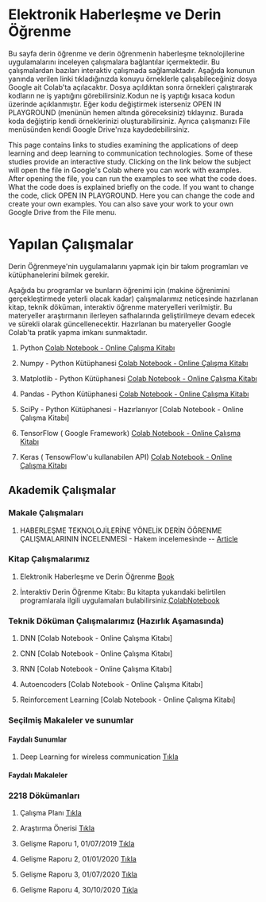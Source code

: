 # Elektronik Haberleşme ve Derin Öğrenme

Bu sayfa derin öğrenme ve derin öğrenmenin haberleşme teknolojilerine uygulamalarını inceleyen çalışmalara bağlantılar içermektedir.
Bu çalışmalardan bazıları interaktiv çalışmada sağlamaktadır. Aşağıda konunun yanında verilen linki tıkladığınızda konuyu örneklerle çalışabileceğiniz dosya Google ait Colab'ta açılacaktır. Dosya açıldıktan sonra örnekleri çalıştırarak kodların ne iş yaptığını görebilirsiniz.Kodun ne iş yaptığı kısaca kodun üzerinde açıklanmıştır. Eğer kodu değiştirmek isterseniz OPEN IN PLAYGROUND (menünün hemen altında göreceksiniz) tıklayınız. Burada koda değiştirip kendi örneklerinizi oluşturabilirsiniz. Ayrıca çalışmanızı File menüsünden kendi Google Drive'nıza kaydedebilirsiniz.

This page contains links to studies examining the applications of deep learning and deep learning to communication technologies.
Some of these studies provide an interactive study. Clicking on the link below the subject will open the file in Google's Colab where you can work with examples. After opening the file, you can run the examples to see what the code does. What the code does is explained briefly on the code. If you want to change the code, click OPEN IN PLAYGROUND. Here you can change the code and create your own examples. You can also save your work to your own Google Drive from the File menu.


# Yapılan Çalışmalar
Derin Öğrenmeye'nin uygulamalarını yapmak için bir takım programları ve kütüphanelerini bilmek gerekir.

Aşağıda bu programlar ve bunların öğrenimi için (makine öğrenimini gerçekleştirmede yeterli olacak kadar) çalışmalarımız neticesinde hazırlanan kitap, teknik döküman, interaktiv öğrenme materyelleri verilmiştir. Bu materyeller araştırmanın ilerleyen safhalarında geliştirilmeye devam edecek ve sürekli olarak güncellenecektir. Hazırlanan bu materyeller Google Colab'ta pratik yapma imkanı sunmaktadır. 

1. Python 
[Colab Notebook - Online Çalışma Kitabı](https://colab.research.google.com/drive/1CHwcnz9t5vfEYB9a9XiIdOs4gEOlAp-Y)

2. Numpy - Python Kütüphanesi 
[Colab Notebook - Online Çalışma Kitabı](https://colab.research.google.com/drive/12lglhecoXXNxDAv264Cnj2BM9CSf6FP-)

3. Matplotlib - Python Kütüphanesi [Colab Notebook - Online Çalışma Kitabı](https://colab.research.google.com/drive/1Lnwci8vQCNthIoLQxsWhYeKe3wzNkwso)

4. Pandas - Python Kütüphanesi [Colab Notebook - Online Çalışma Kitabı](https://colab.research.google.com/drive/1Ry11YCqWwTjBsN7wtCT-sU_dCQ7S0DZY)

5. SciPy - Python Kütüphanesi - Hazırlanıyor [Colab Notebook - Online Çalışma Kitabı]

6. TensorFlow ( Google Framework)
[Colab Notebook - Online Çalışma Kitabı](https://colab.research.google.com/drive/1SkCuLOHaeT78rUv38zcrkEYZbbA8l3Cz)

7. Keras ( TensowFlow'u kullanabilen API) 
[Colab Notebook - Online Çalışma Kitabı](https://colab.research.google.com/drive/1JP2WwzqPqpEi662iYfrqpM_0qjBqkFrp)

## Akademik Çalışmalar

### Makale Çalışmaları

1. HABERLEŞME TEKNOLOJİLERİNE YÖNELİK DERİN ÖĞRENME ÇALIŞMALARININ İNCELENMESİ - Hakem incelemesinde -- 
[Article](https://drive.google.com/file/d/1btsDU0Me_ohimliONNKhaOTTfrFZa4wm/view?usp=sharing)

### Kitap Çalışmalarımız

1. Elektronik Haberleşme ve Derin Öğrenme [Book](https://drive.google.com/file/d/1qE1XYyPP-ZgtGJ4cXpRzGTsqdTZ41xoh/view?usp=sharing)

2. İnteraktiv Derin Öğrenme Kitabı: Bu kitapta yukarıdaki belirtilen programlarala ilgili uygulamaları bulabilirsiniz.[ColabNotebook](https://colab.research.google.com/drive/1nXA6imGNoB_W_jptGiVCHJxqCA3Z1X2N)

### Teknik Döküman Çalışmalarımız (Hazırlık Aşamasında)

1. DNN [Colab Notebook - Online Çalışma Kitabı]

2. CNN [Colab Notebook - Online Çalışma Kitabı]

3. RNN [Colab Notebook - Online Çalışma Kitabı]

4. Autoencoders [Colab Notebook - Online Çalışma Kitabı]

5. Reinforcement Learning [Colab Notebook - Online Çalışma Kitabı]

### Seçilmiş Makaleler ve sunumlar
#### Faydalı Sunumlar

1. Deep Learning for wireless communication [Tıkla](https://www.dropbox.com/s/nfppqkg7957lvsr/tut01_dl_com.pdf?dl=0)

#### Faydalı Makaleler

### 2218 Dökümanları

1. Çalışma Planı [Tıkla](https://www.dropbox.com/s/6tht7au2r8fq3dp/2218_calisma_plani.pdf?dl=0)

2. Araştırma Önerisi [Tıkla](https://www.dropbox.com/s/881sczubphed8ch/arastirma_onerisi_formu_V2.pdf?dl=0)

3. Gelişme Raporu 1, 01/07/2019 
[Tıkla](https://www.dropbox.com/s/rbeo757l8lx4kyq/1.Rapor-2218-gelisme_raporu_formu_2106%20-DueTo_01_07_2019.doc?dl=0)

4. Gelişme Raporu 2, 01/01/2020 
[Tıkla](https://www.dropbox.com/s/zalwlpssppu8l2q/2.Rapor-2218-gelisme_raporu_formu_2016%20-DueTo_01_01_2020.doc?dl=0)

5. Gelişme Raporu 3, 01/07/2020 
[Tıkla](https://www.dropbox.com/s/og6m05e5sll4pao/3.Rapor-2218-gelisme_raporu_formu_2016%20-DueTo_01_07_2020.doc?dl=0)

6. Gelişme Raporu 4, 30/10/2020 
[Tıkla](https://www.dropbox.com/s/odtypzrbcpukf23/4.Rapor-2218-sonucraporu_formu_2016-%20%20%20%20%20Due_To_30_10_2020.doc?dl=0)
